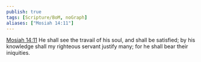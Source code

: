 ```yaml
---
publish: true
tags: [Scripture/BoM, noGraph]
aliases: ["Mosiah 14:11"]
---
```

[Mosiah 14:11](https://churchofjesuschrist.org/study/scriptures/bofm/mosiah/14?lang=eng&id=p11#p11) He shall see the travail of his soul, and shall be satisfied; by his knowledge shall my righteous servant justify many; for he shall bear their iniquities.
